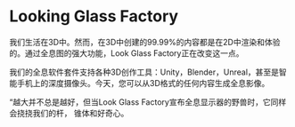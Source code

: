 # 

# Looking Glass Factory

我们生活在3D中。然而，在3D中创建的99.99%的内容都是在2D中渲染和体验的。通过全息图的强大功能，Look Glass Factory正在改变这一点。

我们的全息软件套件支持各种3D创作工具：Unity，Blender，Unreal，甚至是智能手机上的深度摄像头。今天，您可以从3D格式的任何内容生成全息影像。

“越大并不总是越好，但当Look Glass Factory宣布全息显示器的野兽时，它同样会挠挠我们的杆，
锥体和好奇心。


